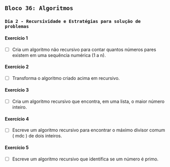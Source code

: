 ## `Bloco 36: Algoritmos`

### `Dia 2 - Recursividade e Estratégias para solução de problemas`

#### Exercício 1

- [ ] Cria um algoritmo não recursivo para contar quantos números pares existem em uma sequência numérica (1 a n).

#### Exercício 2

- [ ] Transforma o algoritmo criado acima em recursivo.

#### Exercício 3

- [ ] Cria um algoritmo recursivo que encontra, em uma lista, o maior número inteiro.

#### Exercício 4

- [ ] Escreve um algoritmo recursivo para encontrar o máximo divisor comum ( mdc ) de dois inteiros.

#### Exercício 5

- [ ] Escreve um algoritmo recursivo que identifica se um número é primo.
